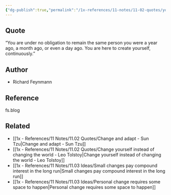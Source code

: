 ```yaml
---
{"dg-publish":true,"permalink":"/1x-references/11-notes/11-02-quotes/you-are-under-no-obligation-to-remain-the-same-person-you-were-a-year-ago-a-month-ago-or-even-a-day-ago-you-are-here-to-create-yourself-continuously-richard-feynmann/","title":"You are under no obligation to remain the same person you were a year ago, a month ago, or even a day ago. You are here to create yourself, continuously - Richard Feynmann","created":"2024-11-04T12:00:56.967+03:00","updated":"2024-11-04T14:39:16.386+03:00"}
---
```



## Quote
“You are under no obligation to remain the same person you were a year ago, a month ago, or even a day ago. You are here to create yourself, continuously.”

## Author
- Richard Feynmann

## Reference
fs.blog

## Related
- [[1x - References/11 Notes/11.02 Quotes/Change and adapt - Sun Tzu\|Change and adapt - Sun Tzu]]
- [[1x - References/11 Notes/11.02 Quotes/Change yourself instead of changing the world - Leo Tolstoy\|Change yourself instead of changing the world - Leo Tolstoy]]
- [[1x - References/11 Notes/11.03 Ideas/Small changes pay compound interest in the long run\|Small changes pay compound interest in the long run]]
- [[1x - References/11 Notes/11.03 Ideas/Personal change requires some space to happen\|Personal change requires some space to happen]]